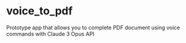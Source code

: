 # voice_to_pdf
Prototype app that allows you to complete PDF document using voice commands with Claude 3 Opus API
